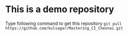 # This is a demo repository

Type following command to get this repository
`git pull https://github.com/kulsagar/Mastering_CI_Chennai.git`

